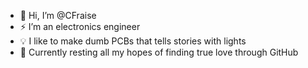 - 👋  Hi, I’m @CFraise
- ⚡  I’m an electronics engineer
- 💡  I like to make dumb PCBs that tells stories with lights
- 💞️ Currently resting all my hopes of finding true love through GitHub

<!---
CFraise/CFraise is a ✨ special ✨ repository because its `README.md` (this file) appears on your GitHub profile.
You can click the Preview link to take a look at your changes.
--->

